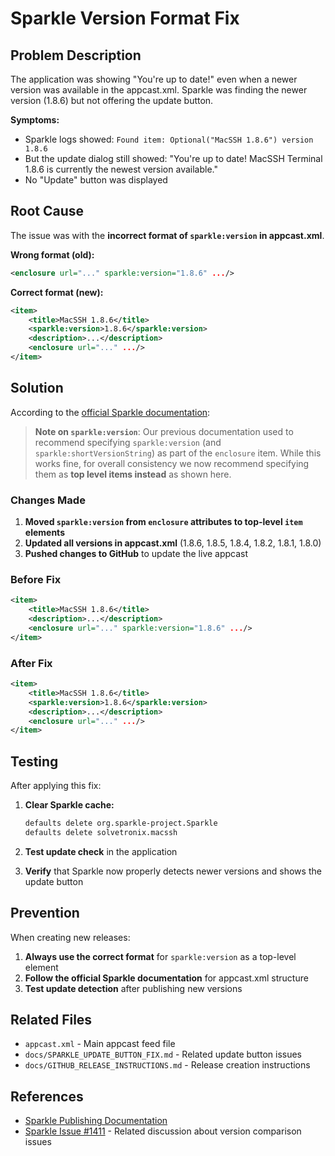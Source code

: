 # Sparkle Version Format Fix

## Problem Description

The application was showing "You're up to date!" even when a newer version was available in the appcast.xml. Sparkle was finding the newer version (1.8.6) but not offering the update button.

**Symptoms:**
- Sparkle logs showed: `Found item: Optional("MacSSH 1.8.6") version 1.8.6`
- But the update dialog still showed: "You're up to date! MacSSH Terminal 1.8.6 is currently the newest version available."
- No "Update" button was displayed

## Root Cause

The issue was with the **incorrect format of `sparkle:version` in appcast.xml**.

**Wrong format (old):**
```xml
<enclosure url="..." sparkle:version="1.8.6" .../>
```

**Correct format (new):**
```xml
<item>
    <title>MacSSH 1.8.6</title>
    <sparkle:version>1.8.6</sparkle:version>
    <description>...</description>
    <enclosure url="..." .../>
</item>
```

## Solution

According to the [official Sparkle documentation](https://sparkle-project.org/documentation/publishing/):

> **Note on `sparkle:version`**: Our previous documentation used to recommend specifying `sparkle:version` (and `sparkle:shortVersionString`) as part of the `enclosure` item. While this works fine, for overall consistency we now recommend specifying them as **top level items instead** as shown here.

### Changes Made

1. **Moved `sparkle:version` from `enclosure` attributes to top-level `item` elements**
2. **Updated all versions in appcast.xml** (1.8.6, 1.8.5, 1.8.4, 1.8.2, 1.8.1, 1.8.0)
3. **Pushed changes to GitHub** to update the live appcast

### Before Fix
```xml
<item>
    <title>MacSSH 1.8.6</title>
    <description>...</description>
    <enclosure url="..." sparkle:version="1.8.6" .../>
</item>
```

### After Fix
```xml
<item>
    <title>MacSSH 1.8.6</title>
    <sparkle:version>1.8.6</sparkle:version>
    <description>...</description>
    <enclosure url="..." .../>
</item>
```

## Testing

After applying this fix:

1. **Clear Sparkle cache:**
   ```bash
   defaults delete org.sparkle-project.Sparkle
   defaults delete solvetronix.macssh
   ```

2. **Test update check** in the application
3. **Verify** that Sparkle now properly detects newer versions and shows the update button

## Prevention

When creating new releases:

1. **Always use the correct format** for `sparkle:version` as a top-level element
2. **Follow the official Sparkle documentation** for appcast.xml structure
3. **Test update detection** after publishing new versions

## Related Files

- `appcast.xml` - Main appcast feed file
- `docs/SPARKLE_UPDATE_BUTTON_FIX.md` - Related update button issues
- `docs/GITHUB_RELEASE_INSTRUCTIONS.md` - Release creation instructions

## References

- [Sparkle Publishing Documentation](https://sparkle-project.org/documentation/publishing/)
- [Sparkle Issue #1411](https://github.com/sparkle-project/Sparkle/issues/1411) - Related discussion about version comparison issues
